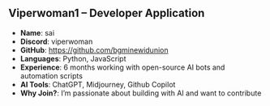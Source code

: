 ## Viperwoman1 – Developer Application

- **Name**: sai
- **Discord**: viperwoman
- **GitHub**: https://github.com/bgminewidunion
- **Languages**: Python, JavaScript
- **Experience**: 6 months working with open-source AI bots and automation scripts
- **AI Tools**: ChatGPT, Midjourney, Github Copilot
- **Why Join?**: I’m passionate about building with AI and want to contribute

